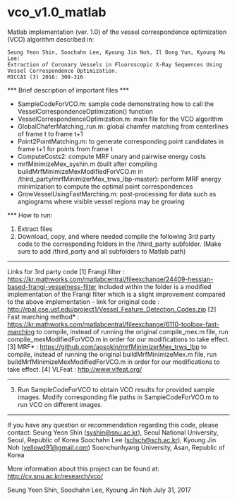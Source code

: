 # vco_v1.0_matlab
Matlab implementation (ver. 1.0) of the vessel correspondence optimization (VCO) algorithm described in:

    Seung Yeon Shin, Soochahn Lee, Kyoung Jin Noh, Il Dong Yun, Kyoung Mu Lee:
    Extraction of Coronary Vessels in Fluoroscopic X-Ray Sequences Using 
    Vessel Correspondence Optimization. 
    MICCAI (3) 2016: 308-316


*** Brief description of important files ***
- SampleCodeForVCO.m: sample code demonstrating how to call the VesselCorrespondenceOptimization() function
- VesselCorrespondenceOptimization.m: main file for the VCO algorithm
- GlobalChaferMatching_run.m: global chamfer matching from centerlines of frame t to frame t+1
- Point2PointMatching.m: to generate corresponding point candidates in frame t+1 for points from frame t
- ComputeCosts2: compute MRF unary and pairwise energy costs
- mrfMinimizeMex_syshin.m (built after compiling buildMrfMinimizeMexModifiedForVCO.m in /third_party/mrfMinimizerMex_trws_lbp-master): perform MRF energy minimization to compute the optimal point correspondences
- GrowVesselUsingFastMarching.m: post-processing for data such as angiograms where visible vessel regions may be growing


*** How to run:
1. Extract files
2. Download, copy, and where needed compile the following 3rd party code to the corresponding folders in the /third_party subfolder. (Make sure to add /third_party and all subfolders to Matlab path)
**************************************************************
Links for 3rd party code
[1] Frangi filter : https://kr.mathworks.com/matlabcentral/fileexchange/24409-hessian-based-frangi-vesselness-filter
    Included within the folder is a modified implementation of the Frangi filter which is a slight improvement compared to the above implementation - link for original code :  http://rpal.cse.usf.edu/project1/Vessel_Feature_Detection_Codes.zip
[2] Fast marching method* : https://kr.mathworks.com/matlabcentral/fileexchange/6110-toolbox-fast-marching
    to compile, instead of running the original compile_mex.m file, run compile_mexModifiedForVCO.m in order for our modifications to take effect.
[3] MRF* : https://github.com/aosokin/mrfMinimizerMex_trws_lbp 
    to compile, instead of running the original buildMrfMinimizeMex.m file, run buildMrfMinimizeMexModifiedForVCO.m in order for our modifications to take effect.
[4] VLFeat : http://www.vlfeat.org/
**************************************************************
3. Run SampleCodeForVCO to obtain VCO results for provided sample images. Modify corresponding file paths in SampleCodeForVCO.m to run VCO on different images.


**************************************************************
If you have any question or recommendation regarding this code, please contact:
Seung Yeon Shin (syshin@snu.ac.kr),
Seoul National University, Seoul, Republic of Korea
Soochahn Lee (sclsch@sch.ac.kr),
Kyoung Jin Noh (yellowd91@gmail.com)
Soonchunhyang University, Asan, Republic of Korea


More information about this project can be found at:
http://cv.snu.ac.kr/research/vco/


Seung Yeon Shin, Soochahn Lee, Kyoung Jin Noh
July 31, 2017

